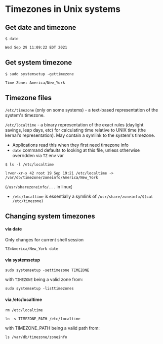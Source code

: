 # Timezones in Unix systems

## Get date and timezone
```shell
$ date

Wed Sep 29 11:09:22 EDT 2021
```

## Get system timezone
```
$ sudo systemsetup -gettimezone

Time Zone: America/New_York
```

## Timezone files

`/etc/timezone` (only on some systems) - a text-based representation of the system's timezone.

`/etc/localtime` - a binary representation of the exact rules (daylight savings, leap days, etc) for calculating time relative to UNIX time (the kernal's representation).
May contain a symlink to the system's timezone.
- Applications read this when they first need timezone info
- `date` command defaults to looking at this file, unless otherwise overridden via `TZ` env var

```shell
$ ls -l /etc/localtime

lrwxr-xr-x 42 root 19 Sep 19:21 /etc/localtime -> /var/db/timezone/zoneinfo/America/New_York
```

(`/usr/sharezoneinfo/...` in linux)
- `/etc/localtime` is essentially a symlink of `/usr/share/zoneinfo/$(cat /etc/timezone)`


## Changing system timezones

#### via date

Only changes for current shell session

```shell
TZ=America/New_York date
```

#### via systemsetup

```
sudo systemsetup -settimezone TIMEZONE
```

with `TIMEZONE` being a valid zone from:

```
sudo systemsetup -listtimezones
```

#### via /etc/localtime

```
rm /etc/localtime
```

```
ln -s TIMEZONE_PATH /etc/localtime
```

with TIMEZONE_PATH being a valid path from:
```
ls /var/db/timezone/zoneinfo
```
